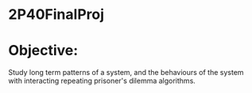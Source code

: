# 2P40FinalProj

# Objective: 
Study long term patterns of a system, and the behaviours of the system with interacting repeating prisoner's dilemma algorithms.
